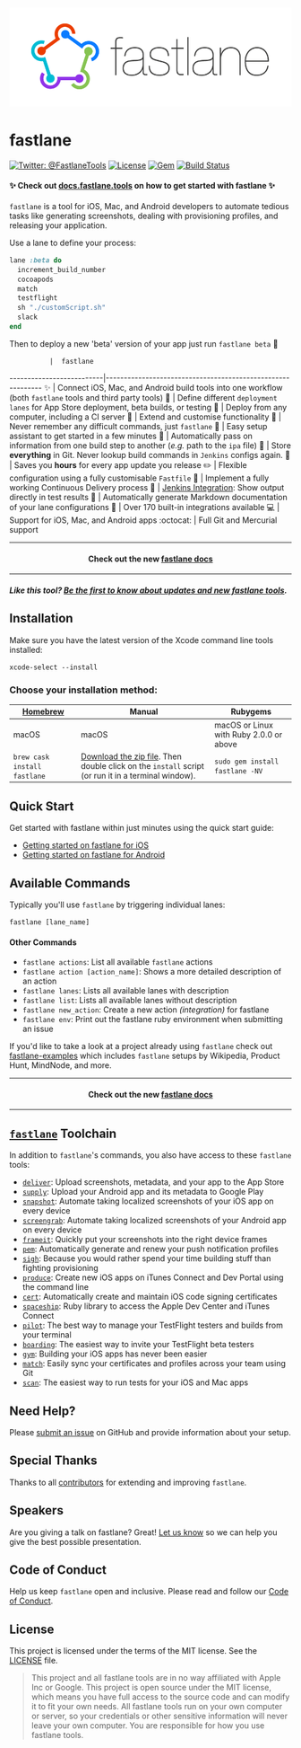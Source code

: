 <h3 align="center">
  <img src="fastlane/assets/fastlane_text.png" alt="fastlane Logo" />
</h3>

fastlane
============

[![Twitter: @FastlaneTools](https://img.shields.io/badge/contact-@FastlaneTools-blue.svg?style=flat)](https://twitter.com/FastlaneTools)
[![License](https://img.shields.io/badge/license-MIT-green.svg?style=flat)](https://github.com/fastlane/fastlane/blob/master/LICENSE)
[![Gem](https://img.shields.io/gem/v/fastlane.svg?style=flat)](http://rubygems.org/gems/fastlane)
[![Build Status](https://img.shields.io/circleci/project/fastlane/fastlane/master.svg?style=flat)](https://circleci.com/gh/fastlane/fastlane)

#### ✨ Check out [docs.fastlane.tools](https://docs.fastlane.tools) on how to get started with fastlane ✨

`fastlane` is a tool for iOS, Mac, and Android developers to automate tedious tasks like generating screenshots, dealing with provisioning profiles, and releasing your application.

Use a lane to define your process:

```ruby
lane :beta do
  increment_build_number
  cocoapods
  match
  testflight
  sh "./customScript.sh"
  slack
end
```

Then to deploy a new 'beta' version of your app just run
`fastlane beta` :rocket:

              |  fastlane
--------------------------|------------------------------------------------------------
:sparkles: | Connect iOS, Mac, and Android build tools into one workflow (both `fastlane` tools and third party tools)
:monorail: | Define different `deployment lanes` for App Store deployment, beta builds, or testing
:ship: | Deploy from any computer, including a CI server
:wrench: | Extend and customise functionality
:thought_balloon: | Never remember any difficult commands, just `fastlane`
:tophat: | Easy setup assistant to get started in a few minutes
:email: | Automatically pass on information from one build step to another (*e.g.* path to the `ipa` file)
:page_with_curl: | Store **everything** in Git. Never lookup build commands in `Jenkins` configs again.
:rocket: | Saves you **hours** for every app update you release
:pencil2: | Flexible configuration using a fully customisable `Fastfile`
:mountain_cableway: | Implement a fully working Continuous Delivery process
:ghost: | [Jenkins Integration](https://github.com/fastlane/fastlane/blob/master/fastlane/docs/Jenkins.md): Show output directly in test results
:book: | Automatically generate Markdown documentation of your lane configurations
:hatching_chick: | Over 170 built-in integrations available
:computer: | Support for iOS, Mac, and Android apps
:octocat: | Full Git and Mercurial support

<hr />
<h4 align="center">
  Check out the new <a href="https://docs.fastlane.tools/">fastlane docs</a>
</h4>
<hr />

##### Like this tool? [Be the first to know about updates and new fastlane tools](https://tinyletter.com/krausefx).

## Installation
Make sure you have the latest version of the Xcode command line tools installed:

    xcode-select --install

### Choose your installation method:

| [Homebrew](http://brew.sh) | Manual | Rubygems |
| --- | --- | --- |
| macOS | macOS |macOS or Linux with Ruby 2.0.0 or above |
| `brew cask install fastlane` | [Download the zip file](https://kits-crashlytics-com.s3.amazonaws.com/fastlane/standalone/latest.zip). Then double click on the `install` script (or run it in a terminal window).   | `sudo gem install fastlane -NV`|

## Quick Start

Get started with fastlane within just minutes using the quick start guide:

- [Getting started on fastlane for iOS](https://docs.fastlane.tools/getting-started/ios/setup/)
- [Getting started on fastlane for Android](https://docs.fastlane.tools/getting-started/android/setup/)

## Available Commands

Typically you'll use `fastlane` by triggering individual lanes:

    fastlane [lane_name]

#### Other Commands

- `fastlane actions`: List all available `fastlane` actions
- `fastlane action [action_name]`: Shows a more detailed description of an action
- `fastlane lanes`: Lists all available lanes with description
- `fastlane list`: Lists all available lanes without description
- `fastlane new_action`: Create a new action *(integration)* for fastlane
- `fastlane env`: Print out the fastlane ruby environment when submitting an issue


If you'd like to take a look at a project already using `fastlane` check out [fastlane-examples](https://github.com/fastlane/examples) which includes `fastlane` setups by Wikipedia, Product Hunt, MindNode, and more.

<hr />
<h4 align="center">
  Check out the new <a href="https://docs.fastlane.tools/">fastlane docs</a>
</h4>
<hr />

## [`fastlane`](https://fastlane.tools) Toolchain

In addition to `fastlane`'s commands, you also have access to these `fastlane` tools:

- [`deliver`](https://github.com/fastlane/fastlane/tree/master/deliver): Upload screenshots, metadata, and your app to the App Store
- [`supply`](https://github.com/fastlane/fastlane/tree/master/supply): Upload your Android app and its metadata to Google Play
- [`snapshot`](https://github.com/fastlane/fastlane/tree/master/snapshot): Automate taking localized screenshots of your iOS app on every device
- [`screengrab`](https://github.com/fastlane/fastlane/tree/master/screengrab): Automate taking localized screenshots of your Android app on every device
- [`frameit`](https://github.com/fastlane/fastlane/tree/master/frameit): Quickly put your screenshots into the right device frames
- [`pem`](https://github.com/fastlane/fastlane/tree/master/pem): Automatically generate and renew your push notification profiles
- [`sigh`](https://github.com/fastlane/fastlane/tree/master/sigh): Because you would rather spend your time building stuff than fighting provisioning
- [`produce`](https://github.com/fastlane/fastlane/tree/master/produce): Create new iOS apps on iTunes Connect and Dev Portal using the command line
- [`cert`](https://github.com/fastlane/fastlane/tree/master/cert): Automatically create and maintain iOS code signing certificates
- [`spaceship`](https://github.com/fastlane/fastlane/tree/master/spaceship): Ruby library to access the Apple Dev Center and iTunes Connect
- [`pilot`](https://github.com/fastlane/fastlane/tree/master/pilot): The best way to manage your TestFlight testers and builds from your terminal
- [`boarding`](https://github.com/fastlane/boarding): The easiest way to invite your TestFlight beta testers
- [`gym`](https://github.com/fastlane/fastlane/tree/master/gym): Building your iOS apps has never been easier
- [`match`](https://github.com/fastlane/fastlane/tree/master/match): Easily sync your certificates and profiles across your team using Git
- [`scan`](https://github.com/fastlane/fastlane/tree/master/scan): The easiest way to run tests for your iOS and Mac apps

## Need Help?

Please [submit an issue](https://github.com/fastlane/fastlane/issues) on GitHub and provide information about your setup.

## Special Thanks

Thanks to all [contributors](https://github.com/fastlane/fastlane/graphs/contributors) for extending and improving `fastlane`.

## Speakers

Are you giving a talk on fastlane? Great! [Let us know](https://fastlane.tools/speaking) so we can help you give the best possible presentation. 

## Code of Conduct

Help us keep `fastlane` open and inclusive. Please read and follow our [Code of Conduct](https://github.com/fastlane/fastlane/blob/master/CODE_OF_CONDUCT.md).

## License

This project is licensed under the terms of the MIT license. See the [LICENSE](LICENSE) file.

> This project and all fastlane tools are in no way affiliated with Apple Inc or Google. This project is open source under the MIT license, which means you have full access to the source code and can modify it to fit your own needs. All fastlane tools run on your own computer or server, so your credentials or other sensitive information will never leave your own computer. You are responsible for how you use fastlane tools.
